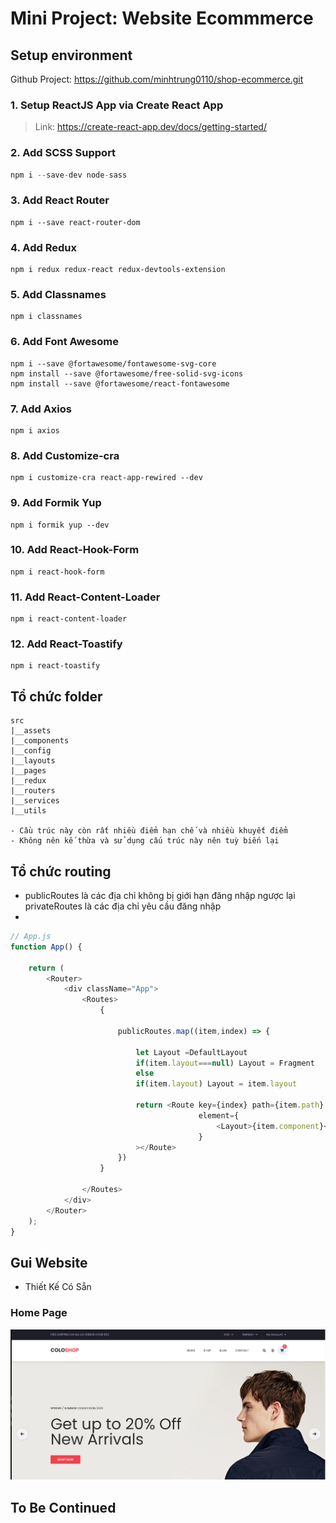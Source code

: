 # Mini Project: Website Ecommmerce

## Setup environment

Github Project: https://github.com/minhtrung0110/shop-ecommerce.git

### 1. Setup ReactJS App via Create React App

> Link: https://create-react-app.dev/docs/getting-started/

### 2. Add SCSS Support

```js
npm i --save-dev node-sass
```

### 3. Add React Router

```
npm i --save react-router-dom
```

### 4. Add Redux

```
npm i redux redux-react redux-devtools-extension
```
### 5. Add Classnames

```
npm i classnames
```
### 6. Add Font Awesome

```
npm i --save @fortawesome/fontawesome-svg-core
npm install --save @fortawesome/free-solid-svg-icons
npm install --save @fortawesome/react-fontawesome

```
### 7. Add  Axios

```
npm i axios
```
### 8. Add Customize-cra

```
npm i customize-cra react-app-rewired --dev
```
### 9. Add Formik Yup

```
npm i formik yup --dev
```
### 10. Add React-Hook-Form

```
npm i react-hook-form
```
### 11. Add React-Content-Loader

```
npm i react-content-loader
```
### 12. Add React-Toastify

```
npm i react-toastify
```
## Tổ chức folder

```
src
|__assets
|__components
|__config
|__layouts
|__pages
|__redux
|__routers
|__services
|__utils

- Cầu trúc này còn rất nhiều điểm hạn chế và nhiều khuyết điểm 
- Không nên kế thừa và sử dụng cấu trúc này nên tuỳ biến lại
```

## Tổ chức routing

- publicRoutes là các địa chỉ không bị giới hạn đăng nhập ngược lại privateRoutes là các địa chỉ yêu cầu đăng nhập
- 

```js
// App.js
function App() {

    return (
        <Router>
            <div className="App">
                <Routes>
                    {

                        publicRoutes.map((item,index) => {

                            let Layout =DefaultLayout
                            if(item.layout===null) Layout = Fragment
                            else
                            if(item.layout) Layout = item.layout

                            return <Route key={index} path={item.path}
                                          element={
                                              <Layout>{item.component}</Layout>
                                          }
                            ></Route>
                        })
                    }

                </Routes>
            </div>
        </Router>
    );
}

```



## Gui Website
 - Thiết Kế Có Sẵn

### Home Page
![img.png](img.png)
## To Be Continued
